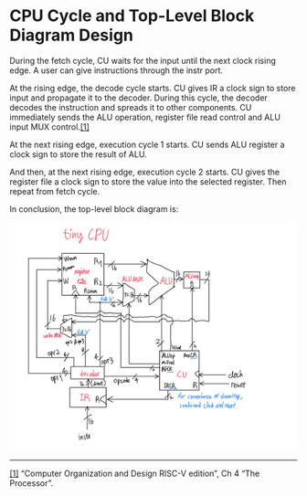 # CPU Cycle and Top-Level Block Diagram Design

During the fetch cycle, CU waits for the input until the next clock rising edge. A user can give instructions through the instr port.

At the rising edge, the decode cycle starts. CU gives IR a clock sign to store input and propagate it to the decoder. During this cycle, the decoder decodes the instruction and spreads it to other components. CU immediately sends the ALU operation, register file read control and ALU input MUX control.[[1]](#_ftn1)<a id="_ftnref1">

At the next rising edge, execution cycle 1 starts. CU sends ALU register a clock sign to store the result of ALU.

And then, at the next rising edge, execution cycle 2 starts. CU gives the register file a clock sign to store the value into the selected register. Then repeat from fetch cycle.

In conclusion, the top-level block diagram is:

![CPU%20Cycle%20and%20Top-Level%20Block%20Diagram%20Design%2065b26b03db404112ae7023067a5b66c3/Untitled.png](CPU%20Cycle%20and%20Top-Level%20Block%20Diagram%20Design%2065b26b03db404112ae7023067a5b66c3/Untitled.png)

---

[[1]](#_ftnref1)<a id="_ftn1"> “Computer Organization and Design RISC-V edition”, Ch 4 “The Processor”.